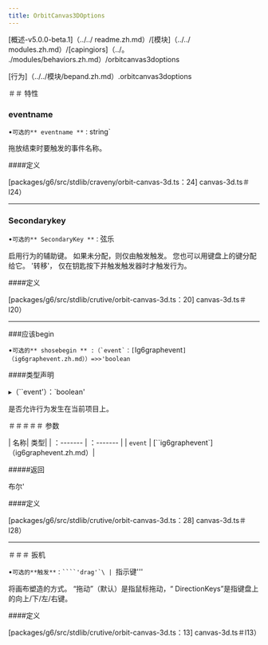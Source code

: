 ```yaml
---
title: OrbitCanvas3DOptions
---
```


[概述-v5.0.0-beta.1]（../../ readme.zh.md）/[模块]（../../ modules.zh.md）/[capingiors]（../。 ./modules/behaviors.zh.md）/orbitcanvas3doptions 

 [行为]（../../模块/bepand.zh.md）.orbitcanvas3doptions 

 ＃＃ 特性 

 ### eventname 

 •`可选的** eventname **：`string` 

 拖放结束时要触发的事件名称。 

 ####定义 

 [packages/g6/src/stdlib/craveny/orbit-canvas-3d.ts：24] canvas-3d.ts＃l24） 

 ___ 

 ### Secondarykey 

 •`可选的** SecondaryKey **：`弦乐 

 启用行为的辅助键。 
 如果未分配，则仅由触发触发。 
 您也可以用键盘上的键分配给它。 '转移'， 
 仅在钥匙按下并触发触发器时才触发行为。 

 ####定义 

 [packages/g6/src/stdlib/crutive/orbit-canvas-3d.ts：20] canvas-3d.ts＃l20） 

 ___ 

 ###应该begin 

 •``可选的** shosebegin ** :（`event`：[``Ig6graphevent`]（ig6graphevent.zh.md））=>>'boolean` 

 ####类型声明 

 ▸（``event'）：`boolean' 

 是否允许行为发生在当前项目上。 

 ＃＃＃＃＃ 参数 

 | 名称| 类型| 
 | ：------- | ：------- | 
 | `event` | [``ig6graphevent`]（ig6graphevent.zh.md）| 

 #####返回 

 布尔' 

 ####定义 

 [packages/g6/src/stdlib/crutive/orbit-canvas-3d.ts：28] canvas-3d.ts＃l28） 

 ___ 

 ＃＃＃ 扳机 

 •``可选的**触发**：````'drag'`\ | ``指示键''' 

 将画布塑造的方式。 “拖动”（默认）是指鼠标拖动，“ DirectionKeys”是指键盘上的向上/下/左/右键。 

 ####定义 

 [packages/g6/src/stdlib/crutive/orbit-canvas-3d.ts：13] canvas-3d.ts＃l13）